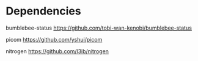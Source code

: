 #  Dependencies 
bumblebee-status https://github.com/tobi-wan-kenobi/bumblebee-status


picom  https://github.com/yshui/picom 


nitrogen https://github.com/l3ib/nitrogen
